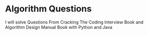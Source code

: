 # Algorithm Questions
I will solve Questions From Cracking The Coding Interview Book and Algorithm Design Manual Book with Python and Java
